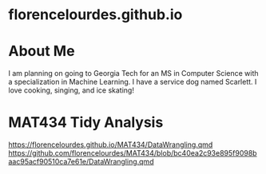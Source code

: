 # florencelourdes.github.io
# About Me
I am planning on going to Georgia Tech for an MS in Computer Science with a specialization in Machine Learning. I have a service dog named Scarlett. I love cooking, singing, and ice skating!

# MAT434 Tidy Analysis
https://florencelourdes.github.io/MAT434/DataWrangling.qmd
https://github.com/florencelourdes/MAT434/blob/bc40ea2c93e895f9098baac95acf90510ca7e61e/DataWrangling.qmd
